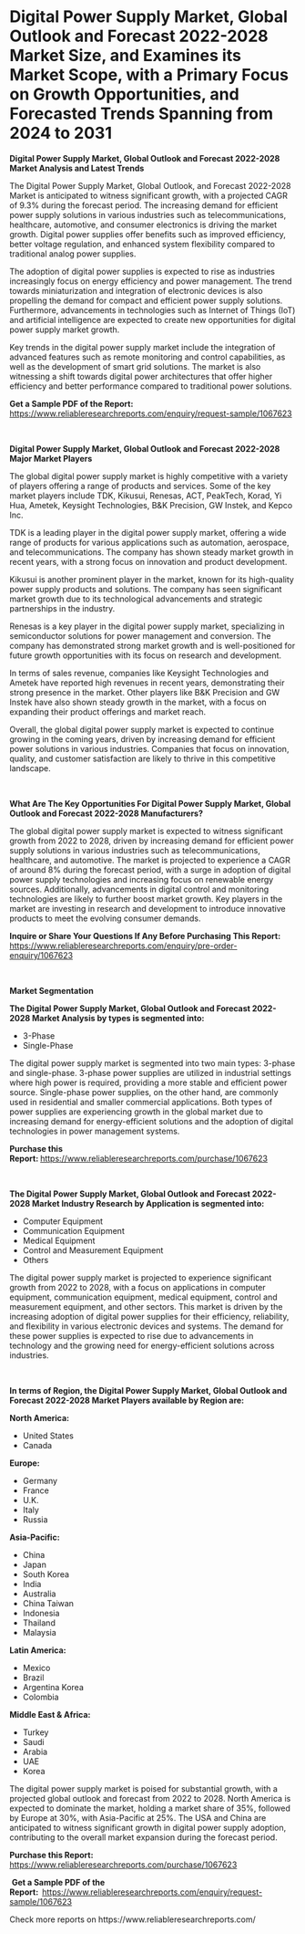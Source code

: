 <p><h1>Digital Power Supply Market, Global Outlook and Forecast 2022-2028 Market Size, and Examines its Market Scope, with a Primary Focus on Growth Opportunities, and Forecasted Trends Spanning from 2024 to 2031</h1></p><p><strong>Digital Power Supply Market, Global Outlook and Forecast 2022-2028 Market Analysis and Latest Trends</strong></p>
<p><p>The Digital Power Supply Market, Global Outlook, and Forecast 2022-2028 Market is anticipated to witness significant growth, with a projected CAGR of 9.3% during the forecast period. The increasing demand for efficient power supply solutions in various industries such as telecommunications, healthcare, automotive, and consumer electronics is driving the market growth. Digital power supplies offer benefits such as improved efficiency, better voltage regulation, and enhanced system flexibility compared to traditional analog power supplies.</p><p>The adoption of digital power supplies is expected to rise as industries increasingly focus on energy efficiency and power management. The trend towards miniaturization and integration of electronic devices is also propelling the demand for compact and efficient power supply solutions. Furthermore, advancements in technologies such as Internet of Things (IoT) and artificial intelligence are expected to create new opportunities for digital power supply market growth.</p><p>Key trends in the digital power supply market include the integration of advanced features such as remote monitoring and control capabilities, as well as the development of smart grid solutions. The market is also witnessing a shift towards digital power architectures that offer higher efficiency and better performance compared to traditional power solutions.</p></p>
<p><strong>Get a Sample PDF of the Report:&nbsp;</strong> <a href="https://www.reliableresearchreports.com/enquiry/request-sample/1067623">https://www.reliableresearchreports.com/enquiry/request-sample/1067623</a></p>
<p>&nbsp;</p>
<p><strong>Digital Power Supply Market, Global Outlook and Forecast 2022-2028 Major Market Players</strong></p>
<p><p>The global digital power supply market is highly competitive with a variety of players offering a range of products and services. Some of the key market players include TDK, Kikusui, Renesas, ACT, PeakTech, Korad, Yi Hua, Ametek, Keysight Technologies, B&K Precision, GW Instek, and Kepco Inc.</p><p>TDK is a leading player in the digital power supply market, offering a wide range of products for various applications such as automation, aerospace, and telecommunications. The company has shown steady market growth in recent years, with a strong focus on innovation and product development.</p><p>Kikusui is another prominent player in the market, known for its high-quality power supply products and solutions. The company has seen significant market growth due to its technological advancements and strategic partnerships in the industry.</p><p>Renesas is a key player in the digital power supply market, specializing in semiconductor solutions for power management and conversion. The company has demonstrated strong market growth and is well-positioned for future growth opportunities with its focus on research and development.</p><p>In terms of sales revenue, companies like Keysight Technologies and Ametek have reported high revenues in recent years, demonstrating their strong presence in the market. Other players like B&K Precision and GW Instek have also shown steady growth in the market, with a focus on expanding their product offerings and market reach.</p><p>Overall, the global digital power supply market is expected to continue growing in the coming years, driven by increasing demand for efficient power solutions in various industries. Companies that focus on innovation, quality, and customer satisfaction are likely to thrive in this competitive landscape.</p></p>
<p>&nbsp;</p>
<p><strong>What Are The Key Opportunities For Digital Power Supply Market, Global Outlook and Forecast 2022-2028 Manufacturers?</strong></p>
<p><p>The global digital power supply market is expected to witness significant growth from 2022 to 2028, driven by increasing demand for efficient power supply solutions in various industries such as telecommunications, healthcare, and automotive. The market is projected to experience a CAGR of around 8% during the forecast period, with a surge in adoption of digital power supply technologies and increasing focus on renewable energy sources. Additionally, advancements in digital control and monitoring technologies are likely to further boost market growth. Key players in the market are investing in research and development to introduce innovative products to meet the evolving consumer demands.</p></p>
<p><strong>Inquire or Share Your Questions If Any Before Purchasing This Report:</strong> <a href="https://www.reliableresearchreports.com/enquiry/pre-order-enquiry/1067623">https://www.reliableresearchreports.com/enquiry/pre-order-enquiry/1067623</a></p>
<p>&nbsp;</p>
<p><strong>Market Segmentation</strong></p>
<p><strong>The Digital Power Supply Market, Global Outlook and Forecast 2022-2028 Market Analysis by types is segmented into:</strong></p>
<p><ul><li>3-Phase</li><li>Single-Phase</li></ul></p>
<p><p>The digital power supply market is segmented into two main types: 3-phase and single-phase. 3-phase power supplies are utilized in industrial settings where high power is required, providing a more stable and efficient power source. Single-phase power supplies, on the other hand, are commonly used in residential and smaller commercial applications. Both types of power supplies are experiencing growth in the global market due to increasing demand for energy-efficient solutions and the adoption of digital technologies in power management systems.</p></p>
<p><strong>Purchase this Report:&nbsp;</strong><a href="https://www.reliableresearchreports.com/purchase/1067623">https://www.reliableresearchreports.com/purchase/1067623</a></p>
<p>&nbsp;</p>
<p><strong>The Digital Power Supply Market, Global Outlook and Forecast 2022-2028 Market Industry Research by Application is segmented into:</strong></p>
<p><ul><li>Computer Equipment</li><li>Communication Equipment</li><li>Medical Equipment</li><li>Control and Measurement Equipment</li><li>Others</li></ul></p>
<p><p>The digital power supply market is projected to experience significant growth from 2022 to 2028, with a focus on applications in computer equipment, communication equipment, medical equipment, control and measurement equipment, and other sectors. This market is driven by the increasing adoption of digital power supplies for their efficiency, reliability, and flexibility in various electronic devices and systems. The demand for these power supplies is expected to rise due to advancements in technology and the growing need for energy-efficient solutions across industries.</p></p>
<p>&nbsp;</p>
<p><strong>In terms of Region, the Digital Power Supply Market, Global Outlook and Forecast 2022-2028 Market Players available by Region are:</strong></p>
<p>
    <p> <strong> North America: </strong>
        <ul>
            <li>United States</li>
            <li>Canada</li>
        </ul>
        </p> 
    <p> <strong> Europe: </strong>
        <ul>
            <li>Germany</li>
            <li>France</li>
            <li>U.K.</li>
            <li>Italy</li>
            <li>Russia</li>
        </ul>
        </p> 
    <p> <strong> Asia-Pacific: </strong>
        <ul>
            <li>China</li>
            <li>Japan</li>
            <li>South Korea</li>
            <li>India</li>
            <li>Australia</li>
            <li>China Taiwan</li>
            <li>Indonesia</li>
            <li>Thailand</li>
            <li>Malaysia</li>
        </ul>
        </p> 
    <p> <strong> Latin America: </strong>
        <ul>
            <li>Mexico</li>
            <li>Brazil</li>
            <li>Argentina Korea</li>
            <li>Colombia</li>
        </ul>
        </p> 
    <p> <strong> Middle East & Africa: </strong>
        <ul>
            <li>Turkey</li>
            <li>Saudi</li>
            <li>Arabia</li>
            <li>UAE</li>
            <li>Korea</li>
        </ul>
    </p>
    </p>
<p><p>The digital power supply market is poised for substantial growth, with a projected global outlook and forecast from 2022 to 2028. North America is expected to dominate the market, holding a market share of 35%, followed by Europe at 30%, with Asia-Pacific at 25%. The USA and China are anticipated to witness significant growth in digital power supply adoption, contributing to the overall market expansion during the forecast period.</p></p>
<p><strong>Purchase this Report: </strong><a href="https://www.reliableresearchreports.com/purchase/1067623">https://www.reliableresearchreports.com/purchase/1067623</a></p>
<p>&nbsp;<strong>Get a Sample PDF of the Report:&nbsp;&nbsp;</strong><a href="https://www.reliableresearchreports.com/enquiry/request-sample/1067623">https://www.reliableresearchreports.com/enquiry/request-sample/1067623</a></p>
<p><strong></strong></p>
<p>Check more reports on https://www.reliableresearchreports.com/</p>